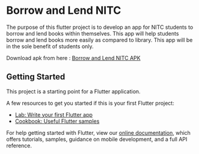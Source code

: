# Borrow and Lend NITC

The purpose of this flutter project is to develop an app for NITC students to borrow and lend books within
themselves. This app will help students borrow and lend books more easily as compared to library.
This app will be in the sole benefit of students only.

Download apk from here : [Borrow and Lend NITC APK](https://github.com/sumityadavs7y/SEBorrowAndLendAPP/blob/master/app.apk?raw=true)

## Getting Started

This project is a starting point for a Flutter application.

A few resources to get you started if this is your first Flutter project:

- [Lab: Write your first Flutter app](https://flutter.dev/docs/get-started/codelab)
- [Cookbook: Useful Flutter samples](https://flutter.dev/docs/cookbook)

For help getting started with Flutter, view our
[online documentation](https://flutter.dev/docs), which offers tutorials,
samples, guidance on mobile development, and a full API reference.
